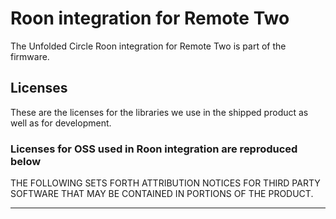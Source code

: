 # Roon integration for Remote Two
The Unfolded Circle Roon integration for Remote Two is part of the firmware.

## Licenses
These are the licenses for the libraries we use in the shipped product as well as for development.
### Licenses for OSS used in Roon integration are reproduced below
THE FOLLOWING SETS FORTH ATTRIBUTION NOTICES FOR THIRD PARTY SOFTWARE THAT MAY BE CONTAINED IN PORTIONS OF THE PRODUCT.

---

